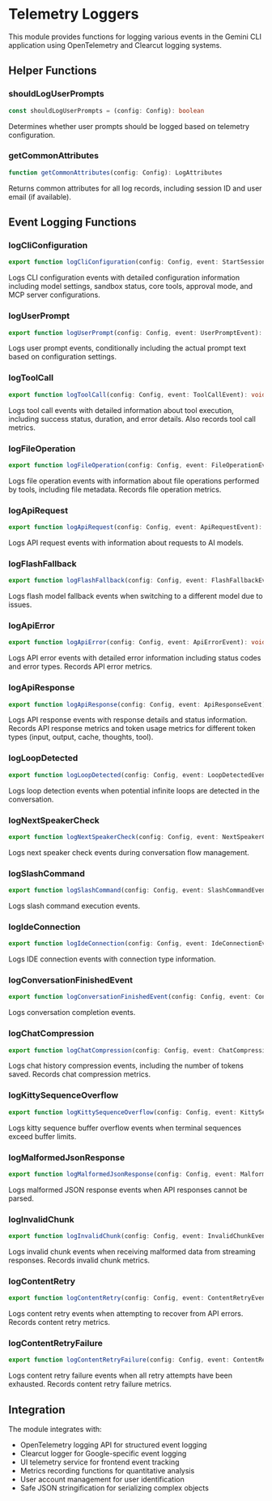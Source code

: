 # Telemetry Loggers

This module provides functions for logging various events in the Gemini CLI application using OpenTelemetry and Clearcut logging systems.

## Helper Functions

### shouldLogUserPrompts
```ts
const shouldLogUserPrompts = (config: Config): boolean
```
Determines whether user prompts should be logged based on telemetry configuration.

### getCommonAttributes
```ts
function getCommonAttributes(config: Config): LogAttributes
```
Returns common attributes for all log records, including session ID and user email (if available).

## Event Logging Functions

### logCliConfiguration
```ts
export function logCliConfiguration(config: Config, event: StartSessionEvent): void
```
Logs CLI configuration events with detailed configuration information including model settings, sandbox status, core tools, approval mode, and MCP server configurations.

### logUserPrompt
```ts
export function logUserPrompt(config: Config, event: UserPromptEvent): void
```
Logs user prompt events, conditionally including the actual prompt text based on configuration settings.

### logToolCall
```ts
export function logToolCall(config: Config, event: ToolCallEvent): void
```
Logs tool call events with detailed information about tool execution, including success status, duration, and error details. Also records tool call metrics.

### logFileOperation
```ts
export function logFileOperation(config: Config, event: FileOperationEvent): void
```
Logs file operation events with information about file operations performed by tools, including file metadata. Records file operation metrics.

### logApiRequest
```ts
export function logApiRequest(config: Config, event: ApiRequestEvent): void
```
Logs API request events with information about requests to AI models.

### logFlashFallback
```ts
export function logFlashFallback(config: Config, event: FlashFallbackEvent): void
```
Logs flash model fallback events when switching to a different model due to issues.

### logApiError
```ts
export function logApiError(config: Config, event: ApiErrorEvent): void
```
Logs API error events with detailed error information including status codes and error types. Records API error metrics.

### logApiResponse
```ts
export function logApiResponse(config: Config, event: ApiResponseEvent): void
```
Logs API response events with response details and status information. Records API response metrics and token usage metrics for different token types (input, output, cache, thoughts, tool).

### logLoopDetected
```ts
export function logLoopDetected(config: Config, event: LoopDetectedEvent): void
```
Logs loop detection events when potential infinite loops are detected in the conversation.

### logNextSpeakerCheck
```ts
export function logNextSpeakerCheck(config: Config, event: NextSpeakerCheckEvent): void
```
Logs next speaker check events during conversation flow management.

### logSlashCommand
```ts
export function logSlashCommand(config: Config, event: SlashCommandEvent): void
```
Logs slash command execution events.

### logIdeConnection
```ts
export function logIdeConnection(config: Config, event: IdeConnectionEvent): void
```
Logs IDE connection events with connection type information.

### logConversationFinishedEvent
```ts
export function logConversationFinishedEvent(config: Config, event: ConversationFinishedEvent): void
```
Logs conversation completion events.

### logChatCompression
```ts
export function logChatCompression(config: Config, event: ChatCompressionEvent): void
```
Logs chat history compression events, including the number of tokens saved. Records chat compression metrics.

### logKittySequenceOverflow
```ts
export function logKittySequenceOverflow(config: Config, event: KittySequenceOverflowEvent): void
```
Logs kitty sequence buffer overflow events when terminal sequences exceed buffer limits.

### logMalformedJsonResponse
```ts
export function logMalformedJsonResponse(config: Config, event: MalformedJsonResponseEvent): void
```
Logs malformed JSON response events when API responses cannot be parsed.

### logInvalidChunk
```ts
export function logInvalidChunk(config: Config, event: InvalidChunkEvent): void
```
Logs invalid chunk events when receiving malformed data from streaming responses. Records invalid chunk metrics.

### logContentRetry
```ts
export function logContentRetry(config: Config, event: ContentRetryEvent): void
```
Logs content retry events when attempting to recover from API errors. Records content retry metrics.

### logContentRetryFailure
```ts
export function logContentRetryFailure(config: Config, event: ContentRetryFailureEvent): void
```
Logs content retry failure events when all retry attempts have been exhausted. Records content retry failure metrics.

## Integration

The module integrates with:
- OpenTelemetry logging API for structured event logging
- Clearcut logger for Google-specific event logging
- UI telemetry service for frontend event tracking
- Metrics recording functions for quantitative analysis
- User account management for user identification
- Safe JSON stringification for serializing complex objects
